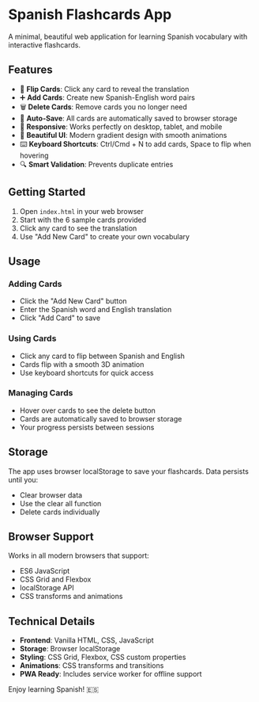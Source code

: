 # Spanish Flashcards App

A minimal, beautiful web application for learning Spanish vocabulary with interactive flashcards.

## Features

- 🔄 **Flip Cards**: Click any card to reveal the translation
- ➕ **Add Cards**: Create new Spanish-English word pairs
- 🗑️ **Delete Cards**: Remove cards you no longer need
- 💾 **Auto-Save**: All cards are automatically saved to browser storage
- 📱 **Responsive**: Works perfectly on desktop, tablet, and mobile
- 🌟 **Beautiful UI**: Modern gradient design with smooth animations
- ⌨️ **Keyboard Shortcuts**: Ctrl/Cmd + N to add cards, Space to flip when hovering
- 🔍 **Smart Validation**: Prevents duplicate entries

## Getting Started

1. Open `index.html` in your web browser
2. Start with the 6 sample cards provided
3. Click any card to see the translation
4. Use "Add New Card" to create your own vocabulary

## Usage

### Adding Cards
- Click the "Add New Card" button
- Enter the Spanish word and English translation
- Click "Add Card" to save

### Using Cards
- Click any card to flip between Spanish and English
- Cards flip with a smooth 3D animation
- Use keyboard shortcuts for quick access

### Managing Cards
- Hover over cards to see the delete button
- Cards are automatically saved to browser storage
- Your progress persists between sessions

## Storage

The app uses browser localStorage to save your flashcards. Data persists until you:
- Clear browser data
- Use the clear all function
- Delete cards individually

## Browser Support

Works in all modern browsers that support:
- ES6 JavaScript
- CSS Grid and Flexbox
- localStorage API
- CSS transforms and animations

## Technical Details

- **Frontend**: Vanilla HTML, CSS, JavaScript
- **Storage**: Browser localStorage
- **Styling**: CSS Grid, Flexbox, CSS custom properties
- **Animations**: CSS transforms and transitions
- **PWA Ready**: Includes service worker for offline support

Enjoy learning Spanish! 🇪🇸
